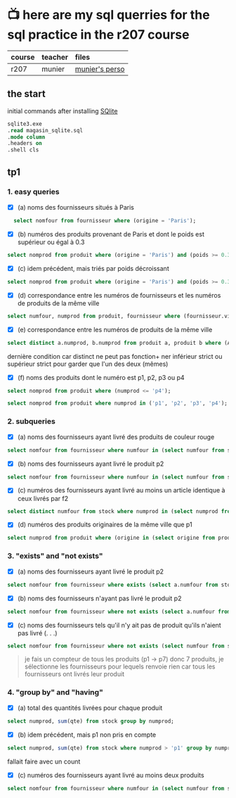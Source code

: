 # :tv: here are my sql querries for the sql practice in the r207 course

| course      | teacher       | files                                                           |
| :---        |    :----      |          :---                                                   |
| r207        | munier        | [munier's perso](https://munier.perso.univ-pau.fr/temp/R207/)   |
 

## the start

initial commands after installing [SQlite](https://www.sqlite.org/download.html)

```sql
sqlite3.exe
.read magasin_sqlite.sql
.mode column
.headers on
.shell cls
```

## tp1

### 1. easy queries

- [x] (a) noms des fournisseurs situés à Paris
```sql
  select nomfour from fournisseur where (origine = 'Paris');
```

- [x] (b) numéros des produits provenant de Paris et dont le poids est supérieur ou égal à 0.3
```sql
select nomprod from produit where (origine = 'Paris') and (poids >= 0.3);
```

- [x] (c) idem précédent, mais triés par poids décroissant
```sql
select nomprod from produit where (origine = 'Paris') and (poids >= 0.3) order by poids desc;
```

- [x] (d) correspondance entre les numéros de fournisseurs et les numéros de produits de la même ville
```sql
select numfour, numprod from produit, fournisseur where (fournisseur.ville = produit.origine);
```

- [x] (e) correspondance entre les numéros de produits de la même ville
```sql
select distinct a.numprod, b.numprod from produit a, produit b where (A.origine = b.origine) and (a.numprod < b.numprod);
```
dernière condition car distinct ne peut pas fonction+
ner
inférieur strict ou supérieur strict pour garder que l'un des deux (mêmes)

- [x] (f) noms des produits dont le numéro est p1, p2, p3 ou p4
```sql
select nomprod from produit where (numprod <= 'p4');
```
```sql
select nomprod from produit where numprod in ('p1', 'p2', 'p3', 'p4');
```

### 2. subqueries

- [x] (a) noms des fournisseurs ayant livré des produits de couleur rouge
```sql
select nomfour from fournisseur where numfour in (select numfour from stock where numprod in (select numprod from produit where (couleur = 'rouge')));
```

- [x] (b) noms des fournisseurs ayant livré le produit p2
```sql
select nomfour from fournisseur where numfour in (select numfour from stock where (numprod = 'p2'));
```

- [x] (c) numéros des fournisseurs ayant livré au moins un article identique à ceux livrés par f2
```sql
select distinct numfour from stock where numprod in (select numprod from stock where (numfour = 'f2'));
```

- [x] (d) numéros des produits originaires de la même ville que p1
```sql
select numprod from produit where (origine in (select origine from produit where (numprod = 'p1')));
```

### 3. "exists" and "not exists"

- [x] (a) noms des fournisseurs ayant livré le produit p2
```sql
select nomfour from fournisseur where exists (select a.numfour from stock a where (numprod = 'p2') and fournisseur.numfour = a.numfour);
```

- [x] (b) noms des fournisseurs n'ayant pas livré le produit p2
```sql
select nomfour from fournisseur where not exists (select a.numfour from stock a where (numprod = 'p2') and fournisseur.numfour = a.numfour);
```

- [x] (c) noms des fournisseurs tels qu'il n'y ait pas de produit qu'ils n'aient pas livré (. . .)
```sql
select nomfour from fournisseur where not exists (select numfour from stock where not exists (select numprod from stock group by numprod having count(*) = 0));
```
> je fais un compteur de tous les produits (p1 -> p7) donc 7 produits, je sélectionne les fournisseurs pour lequels 
> renvoie rien car tous les fournisseurs ont livrés leur produit

### 4. "group by" and "having"

- [x] (a) total des quantités livrées pour chaque produit
```sql
select numprod, sum(qte) from stock group by numprod;
```

- [x] (b) idem précédent, mais p1 non pris en compte
```sql
select numprod, sum(qte) from stock where numprod > 'p1' group by numprod;
```
fallait faire avec un count

- [x] (c) numéros des fournisseurs ayant livré au moins deux produits
```sql
select nomfour from fournisseur where numfour in (select numfour from stock group by numfour having count(*) >= 2);
```